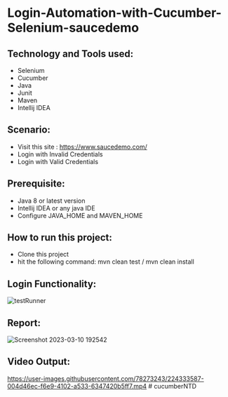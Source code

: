 # Login-Automation-with-Cucumber-Selenium-saucedemo

## Technology and Tools used:
- Selenium
- Cucumber
- Java
- Junit
- Maven
- Intellij IDEA

## Scenario:
- Visit this site : https://www.saucedemo.com/
- Login with Invalid Credentials
- Login with Valid Credentials

## Prerequisite:
- Java 8 or latest version
- Intellij IDEA or any java IDE
- Configure JAVA_HOME and MAVEN_HOME

## How to run this project:
- Clone this project
- hit the following command: mvn clean test / mvn clean install

## Login Functionality:
![testRunner](https://user-images.githubusercontent.com/78273243/224332920-e3ba44e6-ac4d-40c0-97b4-c0c0d8cbeea5.png)

## Report:
![Screenshot 2023-03-10 192542](https://user-images.githubusercontent.com/78273243/224333031-b4071ec1-cd61-4c47-a0df-250d68f3a55b.png)

## Video Output:
https://user-images.githubusercontent.com/78273243/224333587-004d46ec-f6e9-4102-a533-6347420b5ff7.mp4
#   c u c u m b e r N T D  
 